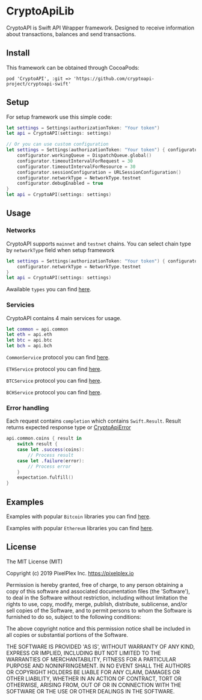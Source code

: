 # CryptoApiLib
CryptoAPI is Swift API Wrapper framework. Designed to receive information about transactions, balances and send transactions.

## Install

This framework can be obtained through CocoaPods:
```
pod 'CryptoAPI', :git => 'https://github.com/cryptoapi-project/cryptoapi-swift'
```

## Setup

For setup framework use this simple code:
```swift
let settings = Settings(authorizationToken: "Your token")
let api = CryptoAPI(settings: settings)

// Or you can use custom configuration
let settings = Settings(authorizationToken: "Your token") { configurator in
    configurator.workingQueue = DispatchQueue.global()
    configurator.timeoutIntervalForRequest = 30
    configurator.timeoutIntervalForResource = 30
    configurator.sessionConfiguration = URLSessionConfiguration()
    configurator.networkType = NetworkType.testnet
    configurator.debugEnabled = true
}
let api = CryptoAPI(settings: settings)
```

## Usage

### Networks

CryptoAPI supports `mainnet` and `testnet` chains. You can select chain type by `networkType` field when setup framework
```swift
let settings = Settings(authorizationToken: "Your token") { configurator in
    configurator.networkType = NetworkType.testnet
}
let api = CryptoAPI(settings: settings)
```
Awailable `types` you can find [here](/CryptoAPI/NetworkType.swift).

### Servicies

CryptoAPI contains 4 main services for usage.
```swift
let common = api.common
let eth = api.eth
let btc = api.btc
let bch = api.bch
```
`CommonService` protocol you can find [here](/CryptoAPI/Servicies/Protocols/CommonService.swift).

`ETHService` protocol you can find [here](/CryptoAPI/Servicies/Protocols/ETHService.swift).

`BTCService` protocol you can find [here](/CryptoAPI/Servicies/Protocols/BTCService.swift).

`BCHService` protocol you can find [here](/CryptoAPI/Servicies/Protocols/BСHServiсe.swift).

### Error handling

Each request contains `completion` which contains `Swift.Result`. Result returns expected response type or [CryptoApiError](/CryptoAPI/Errors/CryptoApiError.swift)
```swift
api.common.coins { result in
    switch result {
    case let .success(coins):
        // Process result
    case let .failure(error):
        // Process error
    }
    expectation.fulfill()
}
```
## Examples

Examples with popular `Bitсoin` libraries you can find [here](/Examples/Bitcoin).

Examples with popular `Ethereum` libraries you can find [here](/Examples/Ethereum).

## License

The MIT License (MIT)

Copyright (c) 2019 PixelPlex Inc. <https://pixelplex.io>

Permission is hereby granted, free of charge, to any person obtaining
a copy of this software and associated documentation files (the
'Software'), to deal in the Software without restriction, including
without limitation the rights to use, copy, modify, merge, publish,
distribute, sublicense, and/or sell copies of the Software, and to
permit persons to whom the Software is furnished to do so, subject to
the following conditions:

The above copyright notice and this permission notice shall be
included in all copies or substantial portions of the Software.

THE SOFTWARE IS PROVIDED 'AS IS', WITHOUT WARRANTY OF ANY KIND,
EXPRESS OR IMPLIED, INCLUDING BUT NOT LIMITED TO THE WARRANTIES OF
MERCHANTABILITY, FITNESS FOR A PARTICULAR PURPOSE AND NONINFRINGEMENT.
IN NO EVENT SHALL THE AUTHORS OR COPYRIGHT HOLDERS BE LIABLE FOR ANY
CLAIM, DAMAGES OR OTHER LIABILITY, WHETHER IN AN ACTION OF CONTRACT,
TORT OR OTHERWISE, ARISING FROM, OUT OF OR IN CONNECTION WITH THE
SOFTWARE OR THE USE OR OTHER DEALINGS IN THE SOFTWARE.
